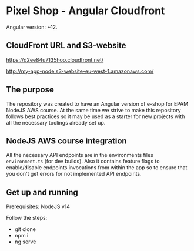 # Pixel Shop - Angular Cloudfront

Angular version: ~12.

## CloudFront URL and S3-website

https://d2ee84u7135hoo.cloudfront.net/

http://my-app-node.s3-website-eu-west-1.amazonaws.com/

## The purpose

The repository was created to have an Angular version of e-shop for EPAM NodeJS AWS course. At the same time we strive to make this repository follows best practices so it may be used as a starter for new projects with all the necessary toolings already set up.

## NodeJS AWS course integration

All the necessary API endpoints are in the environments files `environment.ts` (for dev builds). Also it contains feature flags to enable/disable endpoints invocations from within the app so to ensure that you don't get errors for not implemented API endpoints.

## Get up and running

Prerequisites: NodeJS v14

Follow the steps:

- git clone
- npm i
- ng serve
